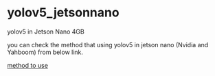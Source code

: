 # yolov5_jetsonnano
yolov5 in Jetson Nano 4GB


you can check the method that using yolov5 in jetson nano (Nvidia and Yahboom) from below link.

[method to use](https://sehooni.github.io/categories/Jetson)
